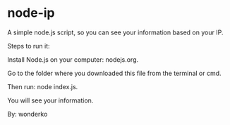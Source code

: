 # node-ip
A simple node.js script, so you can see your information based on your IP.

Steps to run it:

Install Node.js on your computer: nodejs.org.

Go to the folder where you downloaded this file from the terminal or cmd.

Then run: node index.js.

You will see your information.

By: wonderko
